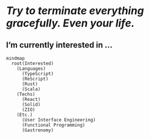 # *Try to terminate everything gracefully. Even your life.*
## I’m currently interested in ...
```mermaid
mindmap
  root(Interested)
    (Languages)
      (TypeScript)
      (ReScript)
      (Rust)
      (Scala)
    (Techs)
      (React)
      (Solid)
      (ZIO)
    (Etc.)
      (User Interface Engineering)
      (Functional Programming)
      (Gastronomy)
```
